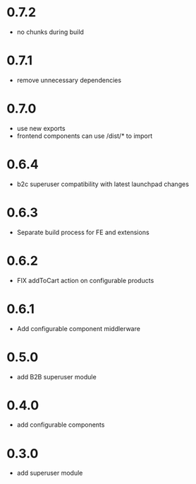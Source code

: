 # 0.7.2
- no chunks during build
# 0.7.1
- remove unnecessary dependencies
# 0.7.0
- use new exports
- frontend components can use /dist/* to import
# 0.6.4
- b2c superuser compatibility with latest launchpad changes
# 0.6.3
- Separate build process for FE and extensions 
# 0.6.2
- FIX addToCart action on configurable products
# 0.6.1
- Add configurable component middlerware
# 0.5.0
- add B2B superuser module
# 0.4.0
- add configurable components
# 0.3.0
- add superuser module